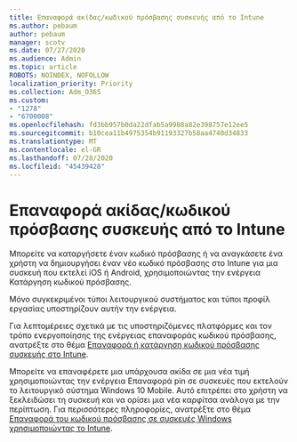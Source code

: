 ```yaml
---
title: Επαναφορά ακίδας/κωδικού πρόσβασης συσκευής από το Intune
ms.author: pebaum
author: pebaum
manager: scotv
ms.date: 07/27/2020
ms.audience: Admin
ms.topic: article
ROBOTS: NOINDEX, NOFOLLOW
localization_priority: Priority
ms.collection: Adm_O365
ms.custom:
- "1278"
- "6700008"
ms.openlocfilehash: fd3bb957b0da22dfab5a9988a82e398757e12ee5
ms.sourcegitcommit: b10cea11b4975354b91193327b58aa4740d34833
ms.translationtype: MT
ms.contentlocale: el-GR
ms.lasthandoff: 07/28/2020
ms.locfileid: "45439428"
---
```

# <a name="device-pinpassword-reset-from-intune"></a>Επαναφορά ακίδας/κωδικού πρόσβασης συσκευής από το Intune

Μπορείτε να καταργήσετε έναν κωδικό πρόσβασης ή να αναγκάσετε ένα χρήστη να δημιουργήσει έναν νέο κωδικό πρόσβασης στο Intune για μια συσκευή που εκτελεί iOS ή Android, χρησιμοποιώντας την ενέργεια Κατάργηση κωδικού πρόσβασης.

Μόνο συγκεκριμένοι τύποι λειτουργικού συστήματος και τύποι προφίλ εργασίας υποστηρίζουν αυτήν την ενέργεια.

Για λεπτομέρειες σχετικά με τις υποστηριζόμενες πλατφόρμες και τον τρόπο ενεργοποίησης της ενέργειας επαναφοράς κωδικού πρόσβασης, ανατρέξτε στο θέμα [Επαναφορά ή κατάργηση κωδικού πρόσβασης συσκευής στο Intune](https://docs.microsoft.com/intune/device-passcode-reset).

Μπορείτε να επαναφέρετε μια υπάρχουσα ακίδα σε μια νέα τιμή χρησιμοποιώντας την ενέργεια Επαναφορά pin σε συσκευές που εκτελούν το λειτουργικό σύστημα Windows 10 Mobile. Αυτό επιτρέπει στο χρήστη να ξεκλειδώσει τη συσκευή και να ορίσει μια νέα καρφίτσα ανάλογα με την περίπτωση. Για περισσότερες πληροφορίες, ανατρέξτε στο θέμα [Επαναφορά του κωδικού πρόσβασης σε συσκευές Windows χρησιμοποιώντας το Intune](https://docs.microsoft.com/intune/device-windows-pin-reset).